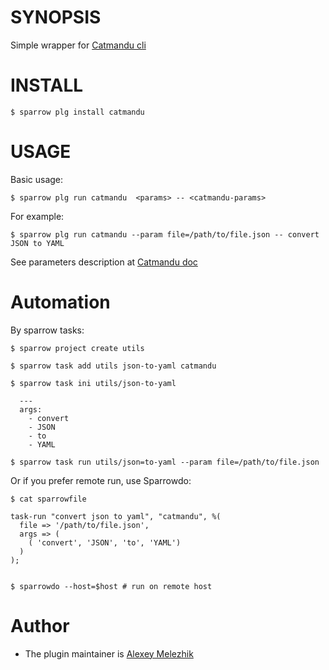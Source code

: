 # SYNOPSIS

Simple wrapper for [Catmandu cli](https://metacpan.org/pod/distribution/Catmandu/bin/catmandu)


# INSTALL

    $ sparrow plg install catmandu

# USAGE

Basic usage:

    $ sparrow plg run catmandu  <params> -- <catmandu-params>

For example:

    $ sparrow plg run catmandu --param file=/path/to/file.json -- convert JSON to YAML

See parameters description at [Catmandu doc](https://metacpan.org/pod/distribution/Catmandu/bin/catmandu)

# Automation

By sparrow tasks:

    $ sparrow project create utils

    $ sparrow task add utils json-to-yaml catmandu

    $ sparrow task ini utils/json-to-yaml

      ---
      args: 
        - convert 
        - JSON
        - to
        - YAML

    $ sparrow task run utils/json=to-yaml --param file=/path/to/file.json


Or if you prefer remote run, use Sparrowdo:

    $ cat sparrowfile

    task-run "convert json to yaml", "catmandu", %(
      file => '/path/to/file.json',
      args => (
        ( 'convert', 'JSON', 'to', 'YAML')
      )
    );


    $ sparrowdo --host=$host # run on remote host

# Author

* The plugin maintainer is [Alexey Melezhik](https://github.com/melezhik/)



